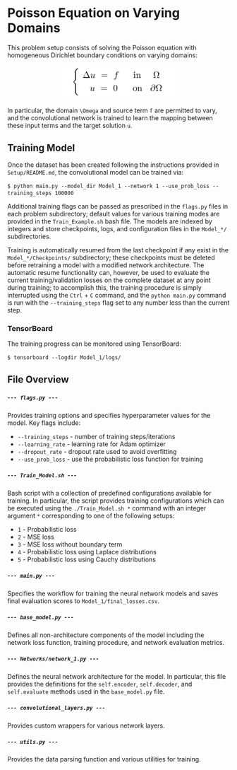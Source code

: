 # Poisson Equation on Varying Domains
This problem setup consists of solving the Poisson equation with homogeneous Dirichlet boundary conditions on varying domains:

<p align="center">
  <img width="250" src="../figures/Poisson_Eq.png" style="margin: auto;">
</p>

In particular, the domain `\Omega` and source term `f` are permitted to vary, and the convolutional network is trained to learn the mapping between these input terms and the target solution `u`.



## Training Model
Once the dataset has been created following the instructions provided in `Setup/README.md`, the convolutional model can be trained via:


```console
$ python main.py --model_dir Model_1 --network 1 --use_prob_loss --training_steps 100000 
```

Additional training flags can be passed as prescribed in the `flags.py` files in each problem subdirectory; default values for various training modes are provided in the `Train_Example.sh` bash file.  The models are indexed by integers and store checkpoints, logs, and configuration files in the `Model_*/` subdirectories.

Training is automatically resumed from the last checkpoint if any exist in the `Model_*/Checkpoints/` subdirectory; these checkpoints must be deleted before retraining a model with a modified network architecture.  The automatic resume functionality can, however, be used to evaluate the current training/validation losses on the complete dataset at any point during training; to accomplish this, the training procedure is simply interrupted using the `Ctrl` + `C` command, and the `python main.py` command is run with the `--training_steps` flag set to any number less than the current step.


### TensorBoard

The training progress can be monitored using TensorBoard:

```console
$ tensorboard --logdir Model_1/logs/
```




## File Overview

##### `--- flags.py ---`
Provides training options and specifies hyperparameter values for the model.  Key flags include:
* `--training_steps` - number of training steps/iterations
* `--learning_rate` - learning rate for Adam optimizer
* `--dropout_rate` - dropout rate used to avoid overfitting
* `--use_prob_loss` - use the probabilistic loss function for training

##### `--- Train_Model.sh ---`
Bash script with a collection of predefined configurations available for training.  In particular, the script provides training configurations which can be executed using the `./Train_Model.sh *` command with an integer argument `*` corresponding to one of the following setups:
* `1` - Probabilistic loss
* `2` - MSE loss
* `3` - MSE loss without boundary term
* `4` - Probabilistic loss using Laplace distributions
* `5` - Probabilistic loss using Cauchy distributions


##### `--- main.py ---`
Specifies the workflow for training the neural network models and saves final evaluation scores to `Model_1/final_losses.csv`.

##### `--- base_model.py ---`
Defines all non-architecture components of the model including the network loss function, training procedure, and network evaluation metrics.

##### `--- Networks/network_1.py ---`
Defines the neural network architecture for the model.  In particular, this file provides the definitions for the `self.encoder`, `self.decoder`, and `self.evaluate` methods used in the `base_model.py` file.

##### `--- convolutional_layers.py ---`
Provides custom wrappers for various network layers.

##### `--- utils.py ---`
Provides the data parsing function and various utilities for training.

